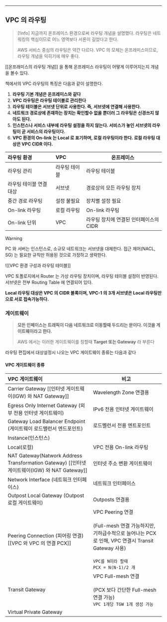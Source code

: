 
---
## VPC 의 라우팅

> [!info]
> 지금까지 온프레미스 환경으로써 라우팅 개념을 설명했다.
> 라우팅은 네트워킹의 핵심이므로 어느 영역보다 서론이 길었다고 한다.
> 
> AWS 서비스 중심의 라우팅은 약간 다르다.
> VPC 의 모체는 온프레미스이므로, 라우팅 개념을 익히기에 매우 좋다.

[[온프래미스의 라우팅 개념]] 을 통해 온프레미스 라우팅이 어떻게 이루어지는지 개념을 볼수 있다.

책에서의 VPC 라우팅의 특징은 다음과 같이 설명한다.

1. **라우팅 기본 개념은 온프레미스와 같다**
2. **VPC 라우팅은 라우팅 테이블로 관리한다**
3. **라우팅 테이블은 서브넷 단위로 사용한다. 즉, 서브넷에 연결해 사용한다.**
4. **네트워크 경로상에 존재하는 장치는 확인할수 없을 뿐더러 그 라우팅은 신경쓰지 않아도 된다.**
5. **인스턴스나 서비스 내부에 라우팅 설정을 하지 않는다. 서비스가 놓인 서브넷의 라우팅이 곧 서비스의 라우팅이다.**
6. **VPC 환경의 On-link 는 Local 로 표기하며, 로컬 라우팅이라 한다. 로컬 라우팅 대상은 VPC CIDR 이다.**

| 라우팅 환경        | VPC     | 온프레미스                   |
| :------------ | :------ | ----------------------- |
| 라우팅 관리        | 라우팅 테이블 | 라우팅 테이블                 |
| 라우팅 테이블 연결 대상 | 서브넷     | 경로상의 모든 라우팅 장치          |
| 중간 경로 라우팅     | 설정 불필요  | 장치별 설정 필요               |
| On-link 라우팅   | 로컬 라우팅  | On-link 라우팅             |
| On-link 단위    | VPC     | 라우팅 장치에 연결된 인터페이스의 CIDR |

>[!warning]
>PC 와 서버는 인스턴스로, 소규모 네트워크는 서브넷을 대체한다. 접근 제어(NACL, SG) 는 필요한 규칙만 허용된 것으로 가정하고 생략한다.

![[VPC 환경 구성과 라우팅 테이블]]

VPC 토폴로지에서 Router 는 가상 라우팅 장치이며, 라우팅 테이블 설정이 반영된다.
서브넷은 전부 Routing Table 에 연결되어 있다.

**Local 라우팅 대상은 VPC 의 CIDR 블록이며, VPC-1 의 3개 서브넷은 Local 라우팅만으로 서로 접속가능하다.**

### 게이트웨이

>  **모든 인페이스는 트래픽이 다음 네트워크로 이동할때 두드리는 문이다.
>  이것을 게이트웨이라고 한다.**
>  
>  AWS 에서는 이러한 게이트웨이를 칭할때 **Target 또는 Gateway** 라 부른다

라우팅 편집에서 대상설정시 나오는 VPC 게이트웨이 종류는 다음과 같다
#### VPC 게이트웨이 종류

| VPC 게이트웨이                                                                            | 비고                                                                                                                                             |
| :----------------------------------------------------------------------------------- | ---------------------------------------------------------------------------------------------------------------------------------------------- |
| Carrier Gateway [[인터넷 게이트웨이(IGW) 와 NAT Gateway]]                                     | Wavelength Zone 연결용                                                                                                                            |
| Egress Only Internet Gateway (외부 전용 인터넷 게이트웨이)                                       | IPv6 전용 인터넷 게이트웨이                                                                                                                              |
| Gateway Load Balancer Endpoint (게이트웨이 로드밸런서 엔드포인트)                                   | 로드벨런서 전용 엔트포인트                                                                                                                                 |
| Instance(인스턴스)                                                                       |                                                                                                                                                |
| Local(로컬)                                                                            | VPC 전용 On-link 라우팅                                                                                                                             |
| NAT Gateway(Natwork Address Transformation Gateway) [[인터넷 게이트웨이(IGW) 와 NAT Gateway]] | 인터넷 주소 변환 게이트웨이                                                                                                                                |
| Network Interface (네트워크 인터페이스)                                                       | 네트워크 인터페이스                                                                                                                                     |
| Outpost Local Gateway (Outpost 로컬 게이트웨이)                                             | Outposts 연결용                                                                                                                                   |
| Peering Connection (피어링 연결) [[VPC 와 VPC 의 연결 PCX]]                                   | VPC Peering 연결 <br><br>(Full-mesh 연결 가능하지만, 기하급수적으로 늘어나는 PCX 로 인해, VPC 연결시 Transit Gateway 사용)<br><br>`VPC를 N이라 할때`<br>`PCX = N(N-1)/2 개` <br> |
| Transit Gateway                                                                      | VPC Full-mesh 연결<br><br> (PCX 보다 간단한 Full-mesh 연결 가능)<br>`VPC 1개당 TGW 1개 생성 가능`                                                                |
| Virtual Private Gateway                                                              |                                                                                                                                                |

